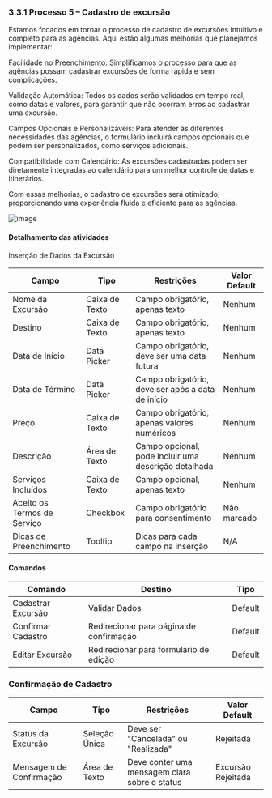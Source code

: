 ### 3.3.1 Processo 5 – Cadastro de excursão

Estamos focados em tornar o processo de cadastro de excursões intuitivo e completo para as agências. Aqui estão algumas melhorias que planejamos implementar:

Facilidade no Preenchimento: Simplificamos o processo para que as agências possam cadastrar excursões de forma rápida e sem complicações.

Validação Automática: Todos os dados serão validados em tempo real, como datas e valores, para garantir que não ocorram erros ao cadastrar uma excursão.

Campos Opcionais e Personalizáveis: Para atender às diferentes necessidades das agências, o formulário incluirá campos opcionais que podem ser personalizados, como serviços adicionais.

Compatibilidade com Calendário: As excursões cadastradas podem ser diretamente integradas ao calendário para um melhor controle de datas e itinerários.

Com essas melhorias, o cadastro de excursões será otimizado, proporcionando uma experiência fluida e eficiente para as agências.

![image](https://github.com/user-attachments/assets/b0370088-5ea1-4411-a9df-6e39c46b17ea)


#### Detalhamento das atividades

Inserção de Dados da Excursão

| Campo                     | Tipo            | Restrições                                            | Valor Default   |
|---------------------------|-----------------|------------------------------------------------------|------------------|
| Nome da Excursão           | Caixa de Texto  | Campo obrigatório, apenas texto                      | Nenhum           |
| Destino                    | Caixa de Texto  | Campo obrigatório, apenas texto                      | Nenhum           |
| Data de Início             | Data Picker     | Campo obrigatório, deve ser uma data futura          | Nenhum           |
| Data de Término            | Data Picker     | Campo obrigatório, deve ser após a data de início    | Nenhum           |
| Preço                      | Caixa de Texto  | Campo obrigatório, apenas valores numéricos          | Nenhum           |
| Descrição                  | Área de Texto   | Campo opcional, pode incluir uma descrição detalhada | Nenhum           |
| Serviços Incluídos         | Caixa de Texto  | Campo opcional, apenas texto                         | Nenhum           |
| Aceito os Termos de Serviço | Checkbox       | Campo obrigatório para consentimento                 | Não marcado      |
| Dicas de Preenchimento     | Tooltip         | Dicas para cada campo na inserção                    | N/A              |

#### Comandos

| Comando                   | Destino                                  | Tipo     |
|---------------------------|------------------------------------------|----------|
| Cadastrar Excursão         | Validar Dados                            | Default  |
| Confirmar Cadastro         | Redirecionar para página de confirmação  | Default  |
| Editar Excursão            | Redirecionar para formulário de edição   | Default  |

### Confirmação de Cadastro

| **Campo**             | **Tipo**         | **Restrições**                                    | **Valor Default** |
|-----------------------|------------------|--------------------------------------------------|-------------------|
| Status da Excursão    | Seleção Única    | Deve ser "Cancelada" ou "Realizada"                | Rejeitada         |
| Mensagem de Confirmação | Área de Texto  | Deve conter uma mensagem clara sobre o status     | Excursão Rejeitada|
